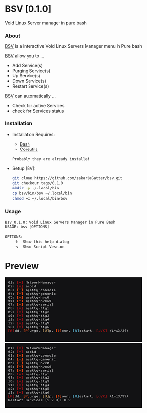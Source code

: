 # BSV [0.1.0]
Void Linux Server manager in pure bash

### About
[BSV] is a interactive Void Linux Servers Manager menu in Pure bash

[BSV] allow you to ...

* Add Service(s)
* Purging Service(s)
* Up Service(s)
* Down Service(s)
* Restart Service(s)

[BSV] can automatically ...

* Check for active Services
* check for Services status

### Installation

* Installation Requires:

    * [Bash](https://www.gnu.org/software/bash/bash.html)
    * [Coreutils](https://www.gnu.org/software/coreutils/)

    `Probably they are already installed`

* Setup [BV]:

    ```bash
    git clone https://github.com/zakariaGatter/bsv.git
    git checkour tags/0.1.0
	mkdir -p ~/.local/bin
	cp bsv/bin/bsv ~/.local/bin
	chmod +x ~/.local/bin/bsv
    ```

### Usage

```
Bsv_0.1.0: Void Linux Servers Manager in Pure Bash
USAGE: bsv [OPTIONS]

OPTIONS:
    -h  Show this help dialog
    -v  Shwo Script Vesrion
```

# Preview
![Simple](./preview/example.png)
![Choice](./preview/choice.png)


[BSV]:https://github.com/zakariagatter/bsv
